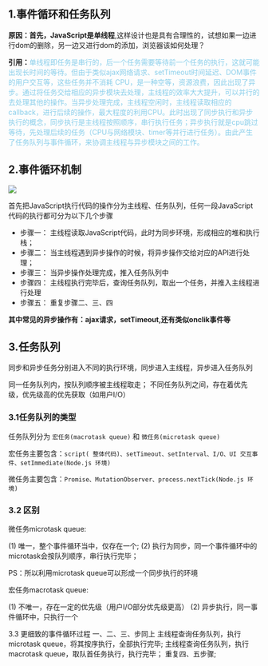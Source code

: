 ## 1.事件循环和任务队列

**原因：**首先，JavaScript是**单线程**,这样设计也是具有合理性的，试想如果一边进行dom的删除，另一边又进行dom的添加，浏览器该如何处理？

**引用：**<font color="skyblue">单线程即任务是串行的，后一个任务需要等待前一个任务的执行，这就可能出现长时间的等待。但由于类似ajax网络请求、setTimeout时间延迟、DOM事件的用户交互等，这些任务并不消耗 CPU，是一种空等，资源浪费，因此出现了异步。通过将任务交给相应的异步模块去处理，主线程的效率大大提升，可以并行的去处理其他的操作。当异步处理完成，主线程空闲时，主线程读取相应的callback，进行后续的操作，最大程度的利用CPU。此时出现了同步执行和异步执行的概念，同步执行是主线程按照顺序，串行执行任务；异步执行就是cpu跳过等待，先处理后续的任务（CPU与网络模块、timer等并行进行任务）。由此产生了任务队列与事件循环，来协调主线程与异步模块之间的工作。</font>

## 2.事件循环机制

![](https://img-blog.csdnimg.cn/30b61e39cc3c4116b262e8e049ccfbba.png?x-oss-process=image/watermark,type_ZHJvaWRzYW5zZmFsbGJhY2s,shadow_50,text_Q1NETiBAT2NlYW7vvIHvvIE=,size_20,color_FFFFFF,t_70,g_se,x_16#pic_center)

首先把JavaScript执行代码的操作分为主线程、任务队列，任何一段JavaScript代码的执行都可分为以下几个步骤

* 步骤一： 主线程读取JavaScript代码，此时为同步环境，形成相应的堆和执行栈；
* 步骤二： 当主线程遇到异步操作的时候，将异步操作交给对应的API进行处理；
* 步骤三： 当异步操作处理完成，推入任务队列中
* 步骤四： 主线程执行完毕后，查询任务队列，取出一个任务，并推入主线程进行处理
* 步骤五： 重复步骤二、三、四

**其中常见的异步操作有：ajax请求，setTimeout,还有类似onclik事件等**

## 3.任务队列

同步和异步任务分别进入不同的执行环境，同步进入主线程，异步进入任务队列

同一任务队列内，按队列顺序被主线程取走；
不同任务队列之间，存在着优先级，优先级高的优先获取（如用户I/O）

### 3.1任务队列的类型

任务队列分为 `宏任务(macrotask queue)` 和 `微任务(microtask queue)`

宏任务主要包含：`script( 整体代码)、setTimeout、setInterval、I/O、UI 交互事件、setImmediate(Node.js 环境)`

微任务主要包含：`Promise、MutationObserver、process.nextTick(Node.js 环境)`

### 3.2 区别

微任务microtask queue:

(1) 唯一，整个事件循环当中，仅存在一个;
(2) 执行为同步，同一个事件循环中的microtask会按队列顺序，串行执行完毕；

PS：所以利用microtask queue可以形成一个同步执行的环境

宏任务macrotask queue:

(1) 不唯一，存在一定的优先级（用户I/O部分优先级更高）
(2) 异步执行，同一事件循环中，只执行一个

3.3 更细致的事件循环过程
一、二、三、步同上
主线程查询任务队列，执行microtask queue，将其按序执行，全部执行完毕;
主线程查询任务队列，执行macrotask queue，取队首任务执行，执行完毕；
重复四、五步骤;

